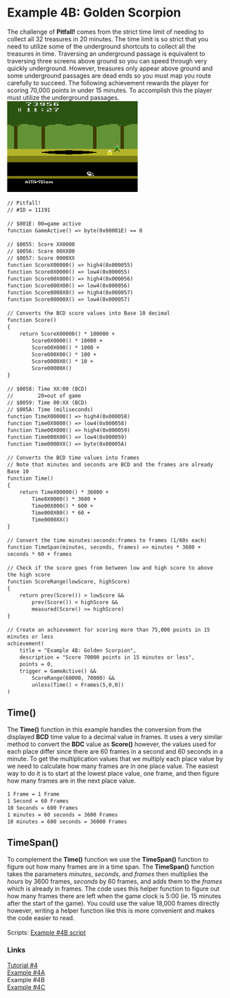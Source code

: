 # Example 4B: Golden Scorpion
The challenge of **Pitfall!** comes from the strict time limit of needing to collect all 32 treasures in 20 minutes.  The time limit is so strict that you need to utilize some of the underground shortcuts to collect all the treasures in time.  Traversing an underground passage is equivalent to traversing three screens above ground so you can speed through very quickly underground. However, treasures only appear above ground and some underground passages are dead ends so you must map you route carefully to succeed. The following achievement rewards the player for scoring 70,000 points in under 15 minutes.  To accomplish this the player must utilize the underground passages.<br> 
![Pitfall Harry about to pickup a diamond ring](Pitfall_Golden_Scorpion.png)
```
// Pitfall!
// #ID = 11191

// $001E: 00=game active
function GameActive() => byte(0x00001E) == 0

// $0055: Score XX0000
// $0056: Score 00XX00
// $0057: Score 0000XX
function ScoreX00000() => high4(0x000055)
function Score0X0000() => low4(0x000055)
function Score00X000() => high4(0x000056)
function Score000X00() => low4(0x000056)
function Score0000X0() => high4(0x000057)
function Score00000X() => low4(0x000057)

// Converts the BCD score values into Base 10 decimal
function Score()
{
    return ScoreX00000() * 100000 +
        Score0X0000() * 10000 +
        Score00X000() * 1000 +
        Score000X00() * 100 +
        Score0000X0() * 10 +
        Score00000X()
}

// $0058: Time XX:00 (BCD)
//        20=out of game
// $0059: Time 00:XX (BCD)
// $005A: Time (miliseconds)
function TimeX00000() => high4(0x000058)
function Time0X0000() => low4(0x000058)
function Time00X000() => high4(0x000059)
function Time000X00() => low4(0x000059)
function Time0000XX() => byte(0x00005A)

// Converts the BCD time values into frames
// Note that minutes and seconds are BCD and the frames are already Base 10
function Time()
{
    return TimeX00000() * 36000 +
        Time0X0000() * 3600 +
        Time00X000() * 600 +
        Time000X00() * 60 +
        Time0000XX()
}

// Convert the time minutes:seconds:frames to frames (1/60s each)
function TimeSpan(minutes, seconds, frames) => minutes * 3600 + seconds * 60 + frames

// Check if the score goes from between low and high score to above the high score
function ScoreRange(lowScore, highScore)
{
    return prev(Score()) > lowScore &&
        prev(Score()) < highScore &&
        measured(Score() >= highScore)
}

// Create an achievement for scoring more than 75,000 points in 15 minutes or less
achievement(
    title = "Example 4B: Golden Scorpion", 
    description = "Score 70000 points in 15 minutes or less", 
    points = 0,
    trigger = GameActive() && 
        ScoreRange(60000, 70000) && 
        unless(Time() < Frames(5,0,0))
) 
```
## Time()
The **Time()** function in this example handles the conversion from the displayed **BCD** time value to a decimal value in frames.  It uses a very similar method to convert the **BDC** value as **Score()** however, the values used for each place differ since there are 60 frames in a second and 60 seconds in a minute.  To get the multiplication values that we multiply each place value by we need to calculate how many frames are in one place value.  The easiest way to do it is to start at the lowest place value, one frame, and then figure how many frames are in the next place value.
```
1 Frame = 1 Frame
1 Second = 60 Frames
10 Seconds = 600 Frames
1 minutes = 60 seconds = 3600 Frames
10 minutes = 600 seconds = 36000 Frames
```
## TimeSpan()
To complement the **Time()** function we use the **TimeSpan()** function to figure out how many frames are in a time span. The **TimeSpan()** function takes the parameters *minutes*, *seconds*, and *frames* then multiplies the *hours* by 3600 frames, *seconds* by 60 frames, and adds them to the *frames* which is already in frames.  The code uses this helper function to figure out how many frames there are left when the game clock is 5:00 (ie. 15 minutes after the start of the game).  You could use the value 18,000 frames directly however, writing a helper function like this is more convenient and makes the code easier to read.<br>
<br>
Scripts: [Example #4B script](Example_4B_Pitfall!.rascript) <br>
### Links
[Tutorial #4](readme.md) <br>
[Example #4A](Example_4A.md) <br>
Example #4B <br>
[Example #4C](Example_4C.md)